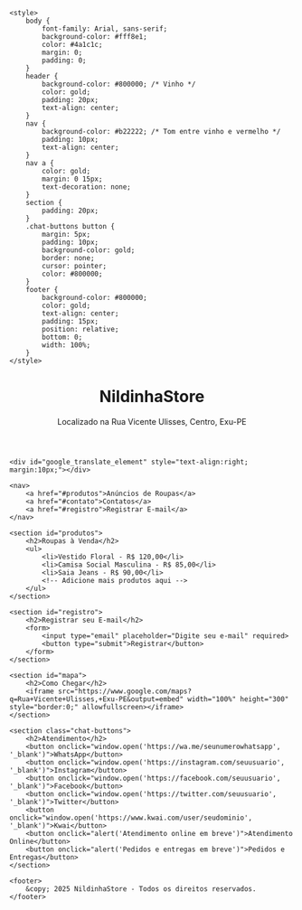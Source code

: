 
<html lang="pt-br">
<head>
    <meta charset="UTF-8">
    <title>NildinhaStore</title>
    <meta name="viewport" content="width=device-width, initial-scale=1.0">
    <!-- Google Translate -->
    <script type="text/javascript">
        function googleTranslateElementInit() {
            new google.translate.TranslateElement({pageLanguage: 'pt', includedLanguages: 'en,es,fr,it,de'}, 'google_translate_element');
        }
    </script>
    <script type="text/javascript" src="//translate.google.com/translate_a/element.js?cb=googleTranslateElementInit"></script>

    <style>
        body {
            font-family: Arial, sans-serif;
            background-color: #fff8e1;
            color: #4a1c1c;
            margin: 0;
            padding: 0;
        }
        header {
            background-color: #800000; /* Vinho */
            color: gold;
            padding: 20px;
            text-align: center;
        }
        nav {
            background-color: #b22222; /* Tom entre vinho e vermelho */
            padding: 10px;
            text-align: center;
        }
        nav a {
            color: gold;
            margin: 0 15px;
            text-decoration: none;
        }
        section {
            padding: 20px;
        }
        .chat-buttons button {
            margin: 5px;
            padding: 10px;
            background-color: gold;
            border: none;
            cursor: pointer;
            color: #800000;
        }
        footer {
            background-color: #800000;
            color: gold;
            text-align: center;
            padding: 15px;
            position: relative;
            bottom: 0;
            width: 100%;
        }
    </style>
</head>
<body>
    <header>
        <h1>NildinhaStore</h1>
        <p>Localizado na Rua Vicente Ulisses, Centro, Exu-PE</p>
    </header>

    <div id="google_translate_element" style="text-align:right; margin:10px;"></div>

    <nav>
        <a href="#produtos">Anúncios de Roupas</a>
        <a href="#contato">Contatos</a>
        <a href="#registro">Registrar E-mail</a>
    </nav>

    <section id="produtos">
        <h2>Roupas à Venda</h2>
        <ul>
            <li>Vestido Floral - R$ 120,00</li>
            <li>Camisa Social Masculina - R$ 85,00</li>
            <li>Saia Jeans - R$ 90,00</li>
            <!-- Adicione mais produtos aqui -->
        </ul>
    </section>

    <section id="registro">
        <h2>Registrar seu E-mail</h2>
        <form>
            <input type="email" placeholder="Digite seu e-mail" required>
            <button type="submit">Registrar</button>
        </form>
    </section>

    <section id="mapa">
        <h2>Como Chegar</h2>
        <iframe src="https://www.google.com/maps?q=Rua+Vicente+Ulisses,+Exu-PE&output=embed" width="100%" height="300" style="border:0;" allowfullscreen></iframe>
    </section>

    <section class="chat-buttons">
        <h2>Atendimento</h2>
        <button onclick="window.open('https://wa.me/seunumerowhatsapp', '_blank')">WhatsApp</button>
        <button onclick="window.open('https://instagram.com/seuusuario', '_blank')">Instagram</button>
        <button onclick="window.open('https://facebook.com/seuusuario', '_blank')">Facebook</button>
        <button onclick="window.open('https://twitter.com/seuusuario', '_blank')">Twitter</button>
        <button onclick="window.open('https://www.kwai.com/user/seudominio', '_blank')">Kwai</button>
        <button onclick="alert('Atendimento online em breve')">Atendimento Online</button>
        <button onclick="alert('Pedidos e entregas em breve')">Pedidos e Entregas</button>
    </section>

    <footer>
        &copy; 2025 NildinhaStore - Todos os direitos reservados.
    </footer>
</body>
</html>
